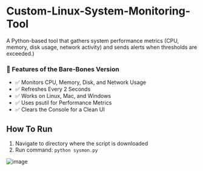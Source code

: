 # Custom-Linux-System-Monitoring-Tool
A Python-based tool that gathers system performance metrics (CPU, memory, disk usage, network activity) and sends alerts when thresholds are exceeded.)

### 🎯 Features of the Bare-Bones Version
- ✅ Monitors CPU, Memory, Disk, and Network Usage
- ✅ Refreshes Every 2 Seconds
- ✅ Works on Linux, Mac, and Windows
- ✅ Uses psutil for Performance Metrics
- ✅ Clears the Console for a Clean UI

## How To Run
1. Navigate to directory where the script is downloaded
2. Run command:
```python sysmon.py```

![image](https://github.com/user-attachments/assets/f4c532ca-0cc7-4685-8a5b-2ab471bcda98)


